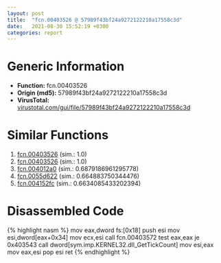 ```yaml
---
layout: post
title:  "fcn.00403526 @ 57989f43bf24a9272122210a17558c3d"
date:   2021-08-30 15:52:19 +0300
categories: report
---
```


# Generic Information
- **Function:** fcn.00403526
- **Origin (md5):** 57989f43bf24a9272122210a17558c3d
- **VirusTotal:** [virustotal.com/gui/file/57989f43bf24a9272122210a17558c3d][virustotal_ref]



# Similar Functions

1. [fcn.00403526][similar_1_ref] (sim.: 1.0)
2. [fcn.00403526][similar_2_ref] (sim.: 1.0)
3. [fcn.004012a0][similar_3_ref] (sim.: 0.6879186961295778)
4. [fcn.0055d622][similar_4_ref] (sim.: 0.664883750344476)
5. [fcn.004152fc][similar_5_ref] (sim.: 0.6634085433202394)


# Disassembled Code

{% highlight nasm %}
mov eax,dword fs:[0x18]
push esi
mov esi,dword[eax+0x34]
mov ecx,esi
call fcn.00403572
test eax,eax
je 0x403543
call dword[sym.imp.KERNEL32.dll_GetTickCount]
mov esi,eax
mov eax,esi
pop esi
ret 
{% endhighlight %}


[similar_1_ref]: /report/fcn.00403526@3a783d6a0e3505903843983e413a529e
[similar_2_ref]: /report/fcn.00403526@d287262b3c4caae6c69c406382125319
[similar_3_ref]: /report/fcn.004012a0@d4e56c7d970c209a3a2b3c4b4cc5e586
[similar_4_ref]: /report/fcn.0055d622@c60344b51fa39a329b92557d24ff7670
[similar_5_ref]: /report/fcn.004152fc@9c2b894b84f59672d8be2e984066f76f
[virustotal_ref]: https://www.virustotal.com/gui/file/57989f43bf24a9272122210a17558c3d